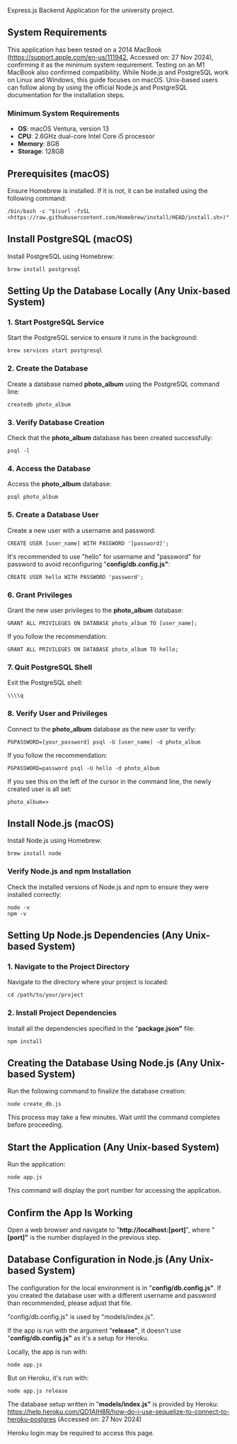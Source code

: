 Express.js Backend Application for the university project.

## System Requirements

This application has been tested on a 2014 MacBook (https://support.apple.com/en-us/111942, Accessed on: 27 Nov 2024), confirming it as the minimum system requirement. Testing on an M1 MacBook also confirmed compatibility. While Node.js and PostgreSQL work on Linux and Windows, this guide focuses on macOS. Unix-based users can follow along by using the official Node.js and PostgreSQL documentation for the installation steps.

### Minimum System Requirements

- **OS**: macOS Ventura, version 13
- **CPU**: 2.6GHz dual-core Intel Core i5 processor
- **Memory**: 8GB
- **Storage**: 128GB

## Prerequisites (macOS)

Ensure Homebrew is installed. If it is not, it can be installed using the following command:

```
/bin/bash -c "$(curl -fsSL <https://raw.githubusercontent.com/Homebrew/install/HEAD/install.sh>)"
```

## Install PostgreSQL (macOS)

Install PostgreSQL using Homebrew:

```
brew install postgresql
```

## Setting Up the Database Locally (Any Unix-based System)

### 1. Start PostgreSQL Service

Start the PostgreSQL service to ensure it runs in the background:

```
brew services start postgresql
```

### 2. Create the Database

Create a database named **photo_album** using the PostgreSQL command line:

```
createdb photo_album
```

### 3. Verify Database Creation

Check that the **photo_album** database has been created successfully:

```
psql -l
```

### 4. Access the Database

Access the **photo_album** database:

```
psql photo_album
```

### 5. Create a Database User

Create a new user with a username and password:

```
CREATE USER [user_name] WITH PASSWORD '[password]';
```

It's recommended to use "hello" for username and "password" for password to avoid reconfiguring "**config/db.config.js"**:

```
CREATE USER hello WITH PASSWORD 'password';
```

### 6. Grant Privileges

Grant the new user privileges to the **photo_album** database:

```
GRANT ALL PRIVILEGES ON DATABASE photo_album TO [user_name];
```

If you follow the recommendation:

```
GRANT ALL PRIVILEGES ON DATABASE photo_album TO hello;
```

### 7. Quit PostgreSQL Shell

Exit the PostgreSQL shell:

```
\\\\q
```

### 8. Verify User and Privileges

Connect to the **photo_album** database as the new user to verify:

```
PGPASSWORD=[your_password] psql -U [user_name] -d photo_album
```

If you follow the recommendation:

```
PGPASSWORD=password psql -U hello -d photo_album
```

If you see this on the left of the cursor in the command line, the newly created user is all set:

```
photo_album=>
```

## Install Node.js (macOS)

Install Node.js using Homebrew:

```
brew install node
```

### Verify Node.js and npm Installation

Check the installed versions of Node.js and npm to ensure they were installed correctly:

```
node -v
npm -v
```

## Setting Up Node.js Dependencies (Any Unix-based System)

### 1. Navigate to the Project Directory

Navigate to the directory where your project is located:

```
cd /path/to/your/project
```

### 2. Install Project Dependencies

Install all the dependencies specified in the "**package.json"** file:

```
npm install
```

## Creating the Database Using Node.js (Any Unix-based System)

Run the following command to finalize the database creation:

```
node create_db.js
```

This process may take a few minutes. Wait until the command completes before proceeding.

## Start the Application (Any Unix-based System)

Run the application:

```
node app.js
```

This command will display the port number for accessing the application.

## Confirm the App Is Working

Open a web browser and navigate to "**http://localhost:[port]**", where "**[port]"** is the number displayed in the previous step.

## Database Configuration in Node.js (Any Unix-based System)

The configuration for the local environment is in "**config/db.config.js"**. If you created the database user with a different username and password than recommended, please adjust that file.

"config/db.config.js" is used by "models/index.js".

If the app is run with the argument "**release"**, it doesn't use "**config/db.config.js"** as it's a setup for Heroku.

Locally, the app is run with:

```
node app.js
```

But on Heroku, it's run with:

```
node app.js release
```

The database setup written in "**models/index.js"** is provided by Heroku:
https://help.heroku.com/QD1AIH8R/how-do-i-use-sequelize-to-connect-to-heroku-postgres (Accessed on: 27 Nov 2024)

Heroku login may be required to access this page.